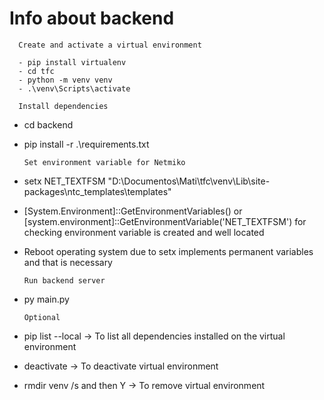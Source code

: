 # Info about backend

      Create and activate a virtual environment

      - pip install virtualenv
      - cd tfc
      - python -m venv venv
      - .\venv\Scripts\activate

      Install dependencies

- cd backend
- pip install -r .\requirements.txt

      Set environment variable for Netmiko

- setx NET_TEXTFSM "D:\Documentos\Mati\tfc\venv\Lib\site-packages\ntc_templates\templates"
- [System.Environment]::GetEnvironmentVariables() or [system.environment]::GetEnvironmentVariable('NET_TEXTFSM') for checking environment variable is created and well located
- Reboot operating system due to setx implements permanent variables and that is necessary

      Run backend server

- py main.py

      Optional

- pip list --local -> To list all dependencies installed on the virtual environment
- deactivate -> To deactivate virtual environment
- rmdir venv /s and then Y -> To remove virtual environment
